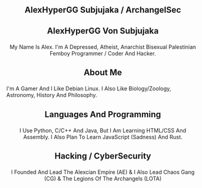 ## <p align="center"> AlexHyperGG Subjujaka / ArchangelSec 
## <p align="center"> AlexHyperGG Von Subjujaka 

<p align="center"> My Name Is Alex. I'm A Depressed, Atheist, Anarchist Bisexual Palestinian Femboy Programmer / Coder And Hacker. 

## <p align="center"> About Me 

I'm A Gamer And I Like Debian Linux. I Also Like Biology/Zoology, Astronomy, History And Philosophy. 

## <p align="center"> Languages And Programming 

<p align="center"> I Use Python, C/C++ And Java, But I Am Learning HTML/CSS And Assembly. I Also Plan To Learn JavaScript (Sadness) And Rust. 

## <p align="center"> Hacking / CyberSecurity 

<p align="center"> I Founded And Lead The Alexcían Empire (AE) & I Also Lead Chaos Gang (CG) & The Legions Of The Archangels (LOTA) 